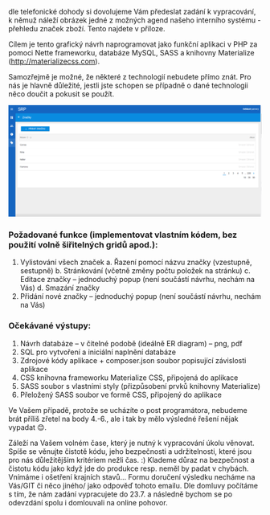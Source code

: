 dle telefonické dohody si dovolujeme Vám předeslat zadání k vypracování, k němuž náleží obrázek jedné z možných agend našeho interního systému - přehledu značek zboží. Tento najdete v příloze. 

Cílem je tento grafický návrh naprogramovat jako funkční aplikaci v PHP za pomoci Nette frameworku, databáze MySQL, SASS a knihovny Materialize (http://materializecss.com).

Samozřejmě je možné, že některé z technologií nebudete přímo znát. Pro nás je hlavně důležité, jestli jste schopen se případně o dané technologii něco doučit a pokusit se použít.

![Brands](./brands.png)

### Požadované funkce (implementovat vlastním kódem, bez použití volně šiřitelných gridů apod.): 

1. Vylistování všech značek 
    a. Řazení pomocí názvu značky (vzestupně, sestupně) 
    b. Stránkování (včetně změny počtu položek na stránku) 
    c. Editace značky – jednoduchý popup (není součástí návrhu, nechám na Vás) 
    d. Smazání značky 
2. Přidání nové značky – jednoduchý popup (není součástí návrhu, nechám na Vás) 

### Očekávané výstupy: 

1. Návrh databáze – v čitelné podobě (ideálně ER diagram) – png, pdf
2. SQL pro vytvoření a iniciální naplnění databáze
3. Zdrojové kódy aplikace + composer.json soubor popisující závislosti aplikace
4. CSS knihovna frameworku Materialize CSS, připojená do aplikace
5. SASS soubor s vlastními styly (přizpůsobení prvků knihovny Materialize)
6. Přeložený SASS soubor ve formě CSS, připojený do aplikace

Ve Vašem případě, protože se ucházíte o post programátora, nebudeme brát příliš zřetel na body 4.-6., ale i tak by mělo výsledné řešení nějak vypadat 😊. 

Záleží na Vašem volném čase, který je nutný k vypracování úkolu věnovat. Spíše se věnujte čistotě kódu, jeho bezpečnosti a udržitelnosti, které jsou pro nás důležitějším kritériem nežli čas. :) Klademe důraz na bezpečnost a čistotu kódu jako když jde do produkce resp. neměl by padat v chybách. Vnímáme i ošetření krajních stavů... 
Formu doručení výsledku necháme na Vás/GIT či něco jiného/ jako odpověď tohoto emailu. Dle domluvy počítáme s tím, že nám zadání vypracujete do 23.7. a následně bychom se po odevzdání spolu i domlouvali na online pohovor.
